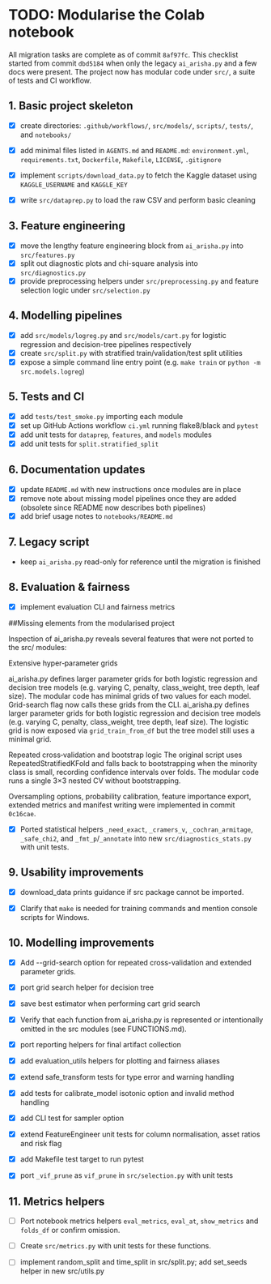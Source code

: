 # TODO: Modularise the Colab notebook

All migration tasks are complete as of commit `8af97fc`. This checklist started from commit `dbd5184` when only the legacy `ai_arisha.py` and a few docs were present. The project now has modular code under `src/`, a suite of tests and CI workflow.

## 1. Basic project skeleton
- [x] create directories: `.github/workflows/`, `src/models/`, `scripts/`, `tests/`, and `notebooks/`
- [x] add minimal files listed in `AGENTS.md` and `README.md`: `environment.yml`, `requirements.txt`, `Dockerfile`, `Makefile`, `LICENSE`, `.gitignore`

- [x] implement `scripts/download_data.py` to fetch the Kaggle dataset using `KAGGLE_USERNAME` and `KAGGLE_KEY`
- [x] write `src/dataprep.py` to load the raw CSV and perform basic cleaning

## 3. Feature engineering
- [x] move the lengthy feature engineering block from `ai_arisha.py` into `src/features.py`
- [x] split out diagnostic plots and chi-square analysis into `src/diagnostics.py`
- [x] provide preprocessing helpers under `src/preprocessing.py` and feature selection logic under `src/selection.py`

## 4. Modelling pipelines
- [x] add `src/models/logreg.py` and `src/models/cart.py` for logistic regression and decision-tree pipelines respectively
- [x] create `src/split.py` with stratified train/validation/test split utilities
- [x] expose a simple command line entry point (e.g. `make train` or `python -m src.models.logreg`)

## 5. Tests and CI
- [x] add `tests/test_smoke.py` importing each module
- [x] set up GitHub Actions workflow `ci.yml` running flake8/black and `pytest`
- [x] add unit tests for `dataprep`, `features`, and `models` modules
- [x] add unit tests for `split.stratified_split`

## 6. Documentation updates
- [x] update `README.md` with new instructions once modules are in place
- [x] remove note about missing model pipelines once they are added
    (obsolete since README now describes both pipelines)
- [x] add brief usage notes to `notebooks/README.md`

## 7. Legacy script
- keep `ai_arisha.py` read-only for reference until the migration is finished

## 8. Evaluation & fairness
- [x] implement evaluation CLI and fairness metrics


##Missing elements from the modularised project

Inspection of ai_arisha.py reveals several features that were not ported to the src/ modules:


Extensive hyper‑parameter grids

ai_arisha.py defines larger parameter grids for both logistic regression and decision tree models (e.g. varying C, penalty, class_weight, tree depth, leaf size). The modular code has minimal grids of two values for each model.
Grid-search flag now calls these grids from the CLI.
ai_arisha.py defines larger parameter grids for both logistic regression and decision tree models (e.g. varying C, penalty, class_weight, tree depth, leaf size). The logistic grid is now exposed via ``grid_train_from_df`` but the tree model still uses a minimal grid.


Repeated cross‑validation and bootstrap logic
The original script uses RepeatedStratifiedKFold and falls back to bootstrapping when the minority class is small, recording confidence intervals over folds. The modular code runs a single 3×3 nested CV without bootstrapping.

Oversampling options, probability calibration, feature importance export, extended metrics and manifest writing were implemented in commit `0c16cae`.

- [x] Ported statistical helpers `_need_exact`, `_cramers_v`, `_cochran_armitage`,
  `_safe_chi2`, and `_fmt_p`/`_annotate` into new
  `src/diagnostics_stats.py` with unit tests.

## 9. Usability improvements
- [x] download_data prints guidance if src package cannot be imported.
 - [x] Clarify that `make` is needed for training commands and mention console scripts for Windows.


## 10. Modelling improvements
- [x] Add --grid-search option for repeated cross-validation and extended parameter grids.

- [x] port grid search helper for decision tree

- [x] save best estimator when performing cart grid search

- [x] Verify that each function from ai_arisha.py is represented or intentionally omitted in the src modules (see FUNCTIONS.md).

- [x] port reporting helpers for final artifact collection

- [x] add evaluation_utils helpers for plotting and fairness aliases
- [x] extend safe_transform tests for type error and warning handling


- [x] add tests for calibrate_model isotonic option and invalid method handling

- [x] add CLI test for sampler option

- [x] extend FeatureEngineer unit tests for column normalisation, asset ratios and risk flag


- [x] add Makefile test target to run pytest
- [x] port `_vif_prune` as `vif_prune` in `src/selection.py` with unit tests



## 11. Metrics helpers
- [ ] Port notebook metrics helpers `eval_metrics`, `eval_at`, `show_metrics` and `folds_df` or confirm omission.
- [ ] Create `src/metrics.py` with unit tests for these functions.
- [ ] implement random_split and time_split in src/split.py; add set_seeds helper in new src/utils.py

